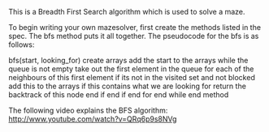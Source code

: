 This is a Breadth First Search algorithm which is used to solve a maze.

To begin writing your own mazesolver, first create the methods listed in the spec. The bfs method puts it all together. The pseudocode for the bfs is as follows:


bfs(start, looking_for)
  create arrays
  add the start to the arrays
  while the queue is not empty
    take out the first element in the queue
    for each of the neighbours of this first element 
      if its not in the visited set and not blocked
        add this to the arrays
        if this contains what we are looking for
          return the backtrack of this node
        end if
      end if
    end for
  end while
end method

The following video explains the BFS algorithm: http://www.youtube.com/watch?v=QRq6p9s8NVg
